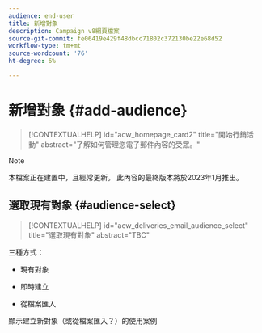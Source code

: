 ```yaml
---
audience: end-user
title: 新增對象
description: Campaign v8網頁檔案
source-git-commit: fe06419e429f48dbcc71802c372130be22e68d52
workflow-type: tm+mt
source-wordcount: '76'
ht-degree: 6%

---
```


# 新增對象 {#add-audience}

>[!CONTEXTUALHELP]
>id="acw_homepage_card2"
>title="開始行銷活動"
>abstract="了解如何管理您電子郵件內容的受眾。"

>[!NOTE]
>
>本檔案正在建置中，且經常更新。 此內容的最終版本將於2023年1月推出。

<!--
Audience only created for the delivery, not available later-->

## 選取現有對象 {#audience-select}

>[!CONTEXTUALHELP]
>id="acw_deliveries_email_audience_select"
>title="選取現有對象"
>abstract="TBC"

三種方式：
* 現有對象

<!--
Campaign or AEP Audiences
-->
* 即時建立

<!--
query like AEP segment builder (same component with campaign data)
-->
* 從檔案匯入

顯示建立新對象（或從檔案匯入？）的使用案例

<!--
control groups like acc: exract, random, based on attribute
-->